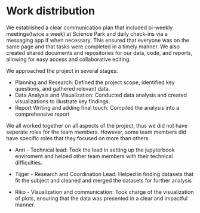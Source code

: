 # Work distribution
We established a clear communication plan that included bi-weekly meetings(twice a week) at Science Park and daily check-ins via a messaging app if when necessary.  This ensured that everyone was on the same page and that tasks were completed in a timely manner. We also created shared documents and repositories for our data, code, and reports, allowing for easy access and collaborative editing.

We approached the project in several stages:

- Planning and Research: Defined the project scope, identified key questions, and gathered relevant data.
- Data Analysis and Visualization: Conducted data analysis and created visualizations to illustrate key findings.
- Report Writing and adding final touch: Compiled the analysis into a comprehensive report

We all worked together on all aspects of the project, thus we did not have seperate roles for the team members. However, some team members did have specific roles that they focused on more than others.

- Anri - Technical lead:
     Took the lead in setting up the jupyterbook enviroment and helped other team members with their technical difficulties.

- Tijger - Research and Coordination Lead:
      Helped in finding datasets that fit the subject and cleaned and merged the datasets for further analysis
        
- Riko - Visualization and communication:
       Took charge of the visualization of plots, ensuring that the data was presented in a clear and impactful manner.